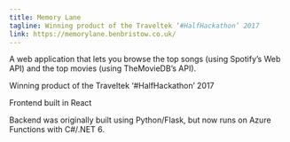 ```yaml
---
title: Memory Lane
tagline: Winning product of the Traveltek ‘#HalfHackathon’ 2017
link: https://memorylane.benbristow.co.uk/
---
```


A web application that lets you browse the top songs (using Spotify’s Web API) and the top movies (using TheMovieDB’s API).

Winning product of the Traveltek ‘#HalfHackathon’ 2017

Frontend built in React

Backend was originally built using Python/Flask, but now runs on Azure Functions with C#/.NET 6.
